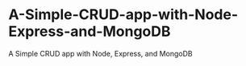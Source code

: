 # A-Simple-CRUD-app-with-Node-Express-and-MongoDB
A Simple CRUD app with Node, Express, and MongoDB
